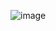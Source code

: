 ![image](https://pixel-profile.vercel.app/api/github-stats?username=tomearly&screen_effect=true&background=linear-gradient(to%20bottom%20right%2C%20%235580eb%2C%20%232aeeff))
